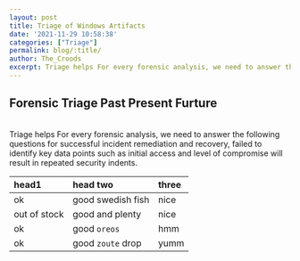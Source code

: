 ```yaml
---
layout: post
title: Triage of Windows Artifacts
date: '2021-11-29 10:58:38'
categories: ["Triage"]
permalink: blog/:title/
author: The_Croods
excerpt: Triage helps For every forensic analysis, we need to answer the following questions for successful incident remediation and recovery, failed to identify key data points such as initial access and level of compromise will result in repeated security indents.
---
```


## Forensic Triage Past Present Furture

<br>
Triage helps For every forensic analysis, we need to answer the following questions for successful incident remediation and recovery, failed to identify key data points such as initial access and level of compromise will result in repeated security indents.
<br>


<div class="border-0" markdown="1">

| head1        | head two          | three |
|:-------------|:------------------|:------|
| ok           | good swedish fish | nice  |
| out of stock | good and plenty   | nice  |
| ok           | good `oreos`      | hmm   |
| ok           | good `zoute` drop | yumm  |

</div>

